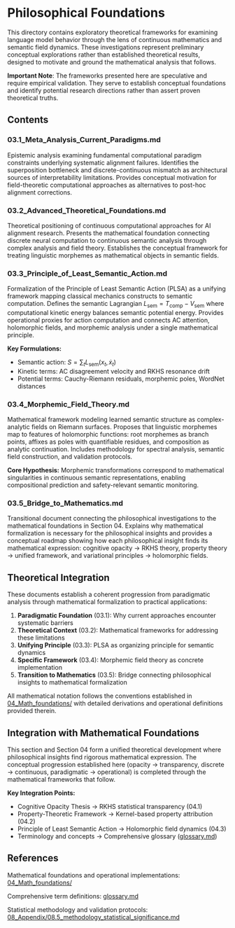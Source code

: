 # Philosophical Foundations

This directory contains exploratory theoretical frameworks for examining language model behavior through the lens of continuous mathematics and semantic field dynamics. These investigations represent preliminary conceptual explorations rather than established theoretical results, designed to motivate and ground the mathematical analysis that follows.

**Important Note**: The frameworks presented here are speculative and require empirical validation. They serve to establish conceptual foundations and identify potential research directions rather than assert proven theoretical truths.

## Contents

### 03.1_Meta_Analysis_Current_Paradigms.md
Epistemic analysis examining fundamental computational paradigm constraints underlying systematic alignment failures. Identifies the superposition bottleneck and discrete-continuous mismatch as architectural sources of interpretability limitations. Provides conceptual motivation for field-theoretic computational approaches as alternatives to post-hoc alignment corrections.

### 03.2_Advanced_Theoretical_Foundations.md
Theoretical positioning of continuous computational approaches for AI alignment research. Presents the mathematical foundation connecting discrete neural computation to continuous semantic analysis through complex analysis and field theory. Establishes the conceptual framework for treating linguistic morphemes as mathematical objects in semantic fields.

### 03.3_Principle_of_Least_Semantic_Action.md
Formalization of the Principle of Least Semantic Action (PLSA) as a unifying framework mapping classical mechanics constructs to semantic computation. Defines the semantic Lagrangian $L_{\text{sem}} = T_{\text{comp}} - V_{\text{sem}}$ where computational kinetic energy balances semantic potential energy. Provides operational proxies for action computation and connects AC attention, holomorphic fields, and morphemic analysis under a single mathematical principle.

**Key Formulations:**
- Semantic action: $S = \sum_t L_{\text{sem}}(x_t, \dot{x}_t)$
- Kinetic terms: AC disagreement velocity and RKHS resonance drift
- Potential terms: Cauchy-Riemann residuals, morphemic poles, WordNet distances

### 03.4_Morphemic_Field_Theory.md
Mathematical framework modeling learned semantic structure as complex-analytic fields on Riemann surfaces. Proposes that linguistic morphemes map to features of holomorphic functions: root morphemes as branch points, affixes as poles with quantifiable residues, and composition as analytic continuation. Includes methodology for spectral analysis, semantic field construction, and validation protocols.

**Core Hypothesis:** Morphemic transformations correspond to mathematical singularities in continuous semantic representations, enabling compositional prediction and safety-relevant semantic monitoring.

### 03.5_Bridge_to_Mathematics.md
Transitional document connecting the philosophical investigations to the mathematical foundations in Section 04. Explains why mathematical formalization is necessary for the philosophical insights and provides a conceptual roadmap showing how each philosophical insight finds its mathematical expression: cognitive opacity → RKHS theory, property theory → unified framework, and variational principles → holomorphic fields.

## Theoretical Integration

These documents establish a coherent progression from paradigmatic analysis through mathematical formalization to practical applications:

1. **Paradigmatic Foundation** (03.1): Why current approaches encounter systematic barriers
2. **Theoretical Context** (03.2): Mathematical frameworks for addressing these limitations  
3. **Unifying Principle** (03.3): PLSA as organizing principle for semantic dynamics
4. **Specific Framework** (03.4): Morphemic field theory as concrete implementation
5. **Transition to Mathematics** (03.5): Bridge connecting philosophical insights to mathematical formalization

All mathematical notation follows the conventions established in [04_Math_foundations/](../04_Math_foundations/) with detailed derivations and operational definitions provided therein.

## Integration with Mathematical Foundations

This section and Section 04 form a unified theoretical development where philosophical insights find rigorous mathematical expression. The conceptual progression established here (opacity → transparency, discrete → continuous, paradigmatic → operational) is completed through the mathematical frameworks that follow.

**Key Integration Points:**
- Cognitive Opacity Thesis → RKHS statistical transparency (04.1)
- Property-Theoretic Framework → Kernel-based property attribution (04.2)  
- Principle of Least Semantic Action → Holomorphic field dynamics (04.3)
- Terminology and concepts → Comprehensive glossary ([glossary.md](../glossary.md))

## References

Mathematical foundations and operational implementations: [04_Math_foundations/](../04_Math_foundations/)

Comprehensive term definitions: [glossary.md](../glossary.md)

Statistical methodology and validation protocols: [08_Appendix/08.5_methodology_statistical_significance.md](../08_Appendix/08.5_methodology_statistical_significance.md)